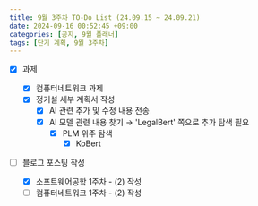 ```yaml
---
title: 9월 3주차 TO-Do List (24.09.15 ~ 24.09.21)
date: 2024-09-16 00:52:45 +09:00
categories: [공지, 9월 플래너]
tags: [단기 계획, 9월 3주차]
---
```


- [x] 과제

  - [x] 컴퓨터네트워크 과제
  - [x] 정기설 세부 계획서 작성
    - [x] AI 관련 추가 및 수정 내용 전송
    - [x] AI 모델 관련 내용 찾기 → 'LegalBert' 쪽으로 추가 탐색 필요
      - [x] PLM 위주 탐색
        - [x] KoBert

- [ ] 블로그 포스팅 작성
  - [x] 소프트웨어공학 1주차 - (2) 작성
  - [ ] 컴퓨터네트워크 1주차 - (2) 작성
